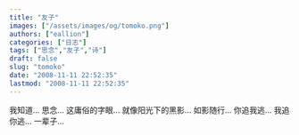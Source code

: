 ```yaml
---
title: "友子"
images: ["/assets/images/og/tomoko.png"]
authors: ["eallion"]
categories: ["日志"]
tags: ["思念","友子","诗"]
draft: false
slug: "tomoko"
date: "2008-11-11 22:52:35"
lastmod: "2008-11-11 22:52:35"
---
```


我知道...
思念...
这庸俗的字眼...
就像阳光下的黑影...
如影随行...
你追我逃... 我追你逃...
一辈子...
